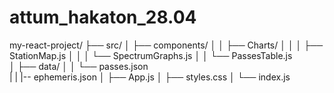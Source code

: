 # attum_hakaton_28.04
my-react-project/
├── src/
│   ├── components/
│   │   ├── Charts/
│   │   │   ├── StationMap.js
│   │   │   └── SpectrumGraphs.js
│   │   └── PassesTable.js  
│   ├── data/
│   │   └── passes.json  
|   |   |-- ephemeris.json
│   ├── App.js
│   ├── styles.css
│   └── index.js
